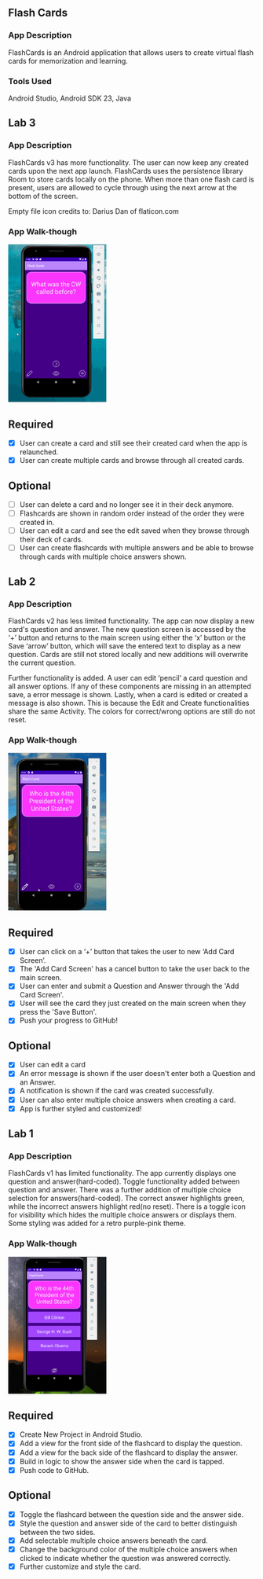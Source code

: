 ## Flash Cards

### App Description
FlashCards is an Android application that allows users to create virtual flash cards for memorization and learning.

### Tools Used
Android Studio, Android SDK 23, Java

## Lab 3

### App Description
FlashCards v3 has more functionality. The user can now keep any created cards upon the next app launch. FlashCards uses the persistence library Room to store cards locally on the phone. When more than one flash card is present, users are allowed to cycle through using the next arrow at the bottom of the screen.

Empty file icon credits to: Darius Dan of flaticon.com


### App Walk-though

<img src="lab3-v1.gif" width=200><br>

## Required
- [x] User can create a card and still see their created card when the app is relaunched.
- [x] User can create multiple cards and browse through all created cards.

## Optional
- [ ] User can delete a card and no longer see it in their deck anymore.
- [ ] Flashcards are shown in random order instead of the order they were created in.
- [ ] User can edit a card and see the edit saved when they browse through their deck of cards.
- [ ] User can create flashcards with multiple answers and be able to browse through cards with multiple choice answers shown.

## Lab 2

### App Description
FlashCards v2 has less limited functionality. The app can now display a new card's question and answer. The new question screen is accessed by the ‘+’ button and
returns to the main screen using either the ‘x’ button or the Save ‘arrow’ button, which will save the entered text to display as a new question. Cards are still not stored locally and new additions will overwrite the current question.

Further functionality is added. A user can edit ‘pencil’ a card question and all answer options. If any of these components are missing in an attempted save, a error message is shown. Lastly,
when a card is edited or created a message is also shown. This is because the Edit and Create functionalities share the same Activity. The colors for correct/wrong options are still do not reset.

### App Walk-though
<img src="lab2-v2.gif" width=200><br>


## Required
- [x] User can click on a ‘+’ button that takes the user to new ‘Add Card Screen’.
- [x] The 'Add Card Screen' has a cancel button to take the user back to the main screen.
- [x] User can enter and submit a Question and Answer through the 'Add Card Screen'.
- [x] User will see the card they just created on the main screen when they press the 'Save Button'.
- [x] Push your progress to GitHub!

## Optional
- [x] User can edit a card
- [x] An error message is shown if the user doesn't enter both a Question and an Answer.
- [x] A notification is shown if the card was created successfully.
- [x] User can also enter multiple choice answers when creating a card.
- [x] App is further styled and customized!

## Lab 1

### App Description
FlashCards v1 has limited functionality. The app currently displays one question and answer(hard-coded).
Toggle functionality added between question and answer. 
There was a further addition of multiple choice selection for answers(hard-coded). 
The correct answer highlights green, while the incorrect answers highlight red(no reset). 
There is a toggle icon for visibility which hides the multiple choice answers or displays them.
Some styling was added for a retro purple-pink theme.

### App Walk-though

<img src="lab1-v2.gif" width=200><br>

## Required
- [x] Create New Project in Android Studio.
- [x] Add a view for the front side of the flashcard to display the question.
- [x] Add a view for the back side of the flashcard to display the answer.
- [x] Build in logic to show the answer side when the card is tapped.
- [x] Push code to GitHub.
## Optional
- [x] Toggle the flashcard between the question side and the answer side.
- [x] Style the question and answer side of the card to better distinguish between the two sides.
- [x] Add selectable multiple choice answers beneath the card.
- [x] Change the background color of the multiple choice answers when clicked to indicate whether the question was answered correctly.
- [x] Further customize and style the card.
